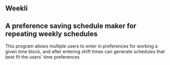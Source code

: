 ## Weekli
## A preference saving schedule maker for repeating weekly schedules

This program allows multiple users to enter in preferences for working a given time block, and after entering shift times can generate schedules that best fit the users' time preferences
